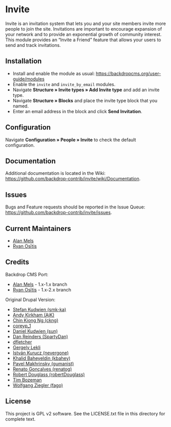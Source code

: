 Invite
======================
Invite is an invitation system that lets you and your site members invite more
people to join the site. Invitations are important to encourage expansion of
your network and to provide an exponential growth of community interest. This
module provides an “Invite a Friend” feature that allows your users to send and
track invitations.

Installation
------------
* Install and enable the module as usual: https://backdropcms.org/user-guide/modules
* Enable the `invite` and `invite_by_email` modules.
* Navigate **Structure » Invite types » Add Invite type** and add an invite type.
* Navigate **Structure » Blocks** and place the invite type block that you
  named.
* Enter an email address in the block and click **Send Invitation**.

Configuration
-------------
Navigate  **Configuration » People » Invite** to check the default configuration.

Documentation
-------------
Additional documentation is located in the Wiki:
https://github.com/backdrop-contrib/invite/wiki/Documentation.

Issues
------
Bugs and Feature requests should be reported in the Issue Queue:
https://github.com/backdrop-contrib/invite/issues.

Current Maintainers
-----------
* [Alan Mels](https://github.com/alanmels)
* [Ryan Osītis](https://github.com/rositis)


Credits
-------------------
Backdrop CMS Port:
* [Alan Mels](https://github.com/alanmels) - 1.x-1.x branch
* [Ryan Osītis](https://github.com/rositis) - 1.x-2.x branch

Original Drupal Version:
* [Stefan Kudwien (smk-ka)](https://www.drupal.org/user/48898)
* [Andy Kirkham (AjK)](https://www.drupal.org/user/39030)
* [Chin Kiong Ng (ckng)](https://www.drupal.org/user/16307)
* [coreyp_1](https://www.drupal.org/user/32335)
* [Daniel Kudwien (sun)](https://www.drupal.org/user/54136)
* [Dan Reinders (SpartyDan)](https://www.drupal.org/user/609056)
* [dfletcher](https://www.drupal.org/user/72475)
* [Gergely Lekli](https://www.drupal.org/user/930940)
* [István Kurucz (nevergone)](https://www.drupal.org/user/58654)
* [Khalid Baheyeldin (kbahey)](https://www.drupal.org/user/4063)
* [Pavel Makhrinsky (gumanist)](https://www.drupal.org/user/773216)
* [Renato Gonçalves (renatog)](https://www.drupal.org/user/3326031)
* [Robert Douglass (robertDouglass)](https://www.drupal.org/user/5449)
* [Tim Bozeman](https://www.drupal.org/user/2241356)
* [Wolfgang Ziegler (fago)](https://www.drupal.org/user/16747)

License
-------------------
This project is GPL v2 software.
See the LICENSE.txt file in this directory for complete text.


